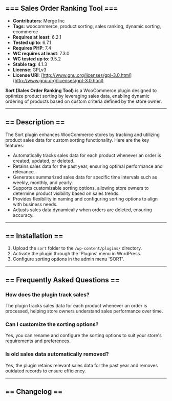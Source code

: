 ## === Sales Order Ranking Tool ===

- **Contributors**: Merge Inc
- **Tags**: woocommerce, product sorting, sales ranking, dynamic sorting, ecommerce
- **Requires at least**: 6.2.1
- **Tested up to**: 6.7.1
- **Requires PHP**: 7.4
- **WC requires at least**: 7.3.0
- **WC tested up to**: 9.5.2
- **Stable tag**: 4.1.3
- **License**: GPLv3
- **License URI**: [http://www.gnu.org/licenses/gpl-3.0.html](http://www.gnu.org/licenses/gpl-3.0.html)

**Sort (Sales Order Ranking Tool)** is a WooCommerce plugin designed to optimize product sorting by leveraging sales
data, enabling dynamic ordering of products based on custom criteria defined by the store owner.

---

## == Description ==

The Sort plugin enhances WooCommerce stores by tracking and utilizing product sales data for custom sorting
functionality. Here are the key features:

- Automatically tracks sales data for each product whenever an order is created, updated, or deleted.
- Retains sales data for the past year, ensuring optimal performance and relevance.
- Generates summarized sales data for specific time intervals such as weekly, monthly, and yearly.
- Supports customizable sorting options, allowing store owners to determine product visibility based on sales trends.
- Provides flexibility in naming and configuring sorting options to align with business needs.
- Adjusts sales data dynamically when orders are deleted, ensuring accuracy.

---

## == Installation ==

1. Upload the `sort` folder to the `/wp-content/plugins/` directory.
2. Activate the plugin through the 'Plugins' menu in WordPress.
3. Configure sorting options in the admin menu 'SORT'.

---

## == Frequently Asked Questions ==

### How does the plugin track sales?

The plugin tracks sales data for each product whenever an order is processed, helping store owners understand sales
performance over time.

### Can I customize the sorting options?

Yes, you can rename and configure the sorting options to suit your store's requirements and preferences.

### Is old sales data automatically removed?

Yes, the plugin retains relevant sales data for the past year and removes outdated records to ensure efficiency.

---

## == Changelog ==
